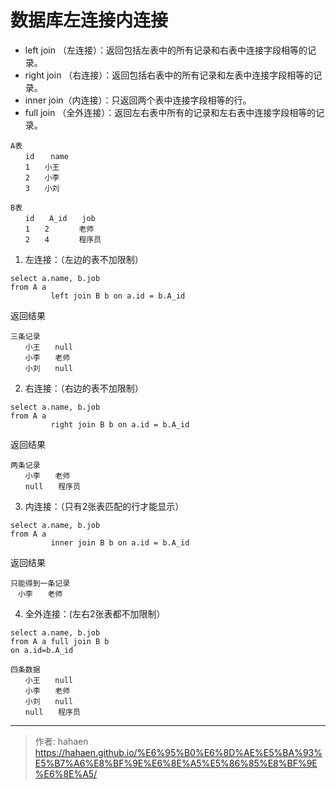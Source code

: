 # 数据库左连接内连接


* left join （左连接）：返回包括左表中的所有记录和右表中连接字段相等的记录。 
* right join （右连接）：返回包括右表中的所有记录和左表中连接字段相等的记录。 
* inner join（内连接）：只返回两个表中连接字段相等的行。 
* full join （全外连接）：返回左右表中所有的记录和左右表中连接字段相等的记录。

```mysql
A表　　　　　　　　　　
　　id　  name　　
　　1　　小王
　　2　　小李
　　3　　小刘
```

```mysql
B表
　　id　　A_id　　job
　　1　　2　　　　老师
　　2　　4　　　　程序员
```

1. 左连接：（左边的表不加限制）

```mysql
select a.name, b.job
from A a
         left join B b on a.id = b.A_id
```

返回结果

```mysql
三条记录
　　小王　　null
　　小李　　老师
　　小刘　　null
```

2. 右连接：（右边的表不加限制）

```mysql
select a.name, b.job
from A a
         right join B b on a.id = b.A_id
```

返回结果

```mysql
两条记录
　　小李　　老师
　　null　　程序员
```

3. 内连接：（只有2张表匹配的行才能显示）

```mysql
select a.name, b.job
from A a
         inner join B b on a.id = b.A_id
```

返回结果

```mysql
只能得到一条记录
　小李　　老师
```

4. 全外连接：(左右2张表都不加限制）

```mysql
select a.name, b.job
from A a full join B b
on a.id=b.A_id
```

```mysql
四条数据
　　小王　　null
　　小李　　老师
　　小刘　　null
　　null　　程序员
```

---

> 作者: hahaen  
> https://hahaen.github.io/%E6%95%B0%E6%8D%AE%E5%BA%93%E5%B7%A6%E8%BF%9E%E6%8E%A5%E5%86%85%E8%BF%9E%E6%8E%A5/
